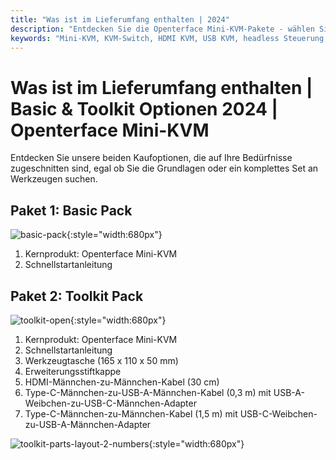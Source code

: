 ```yaml
---
title: "Was ist im Lieferumfang enthalten | 2024"
description: "Entdecken Sie die Openterface Mini-KVM-Pakete - wählen Sie zwischen den Optionen Basic und Toolkit. Vollständige KVM-Lösung mit HDMI-, USB-C-Konnektivität und Zubehör für nahtloses Gerätemanagement."
keywords: "Mini-KVM, KVM-Switch, HDMI KVM, USB KVM, headless Steuerung, Computerperipherie, KVM-Toolkit, KVM-Zubehör, Remote-Arbeitsplatz, Multi-Geräte-Steuerung"
---
```


# **Was ist im Lieferumfang enthalten** | Basic & Toolkit Optionen 2024 | Openterface Mini-KVM


Entdecken Sie unsere beiden Kaufoptionen, die auf Ihre Bedürfnisse zugeschnitten sind, egal ob Sie die Grundlagen oder ein komplettes Set an Werkzeugen suchen.

## Paket 1: Basic Pack

![basic-pack](https://assets.openterface.com/images/product/basic-with-maunal.webp){:style="width:680px"}

1. Kernprodukt: Openterface Mini-KVM
2. Schnellstartanleitung

## Paket 2: Toolkit Pack

![toolkit-open](https://assets.openterface.com/images/product/toolkit-open-2024.webp){:style="width:680px"}

1. Kernprodukt: Openterface Mini-KVM
2. Schnellstartanleitung
3. Werkzeugtasche (165 x 110 x 50 mm)
4. Erweiterungsstiftkappe
5. HDMI-Männchen-zu-Männchen-Kabel (30 cm)
6. Type-C-Männchen-zu-USB-A-Männchen-Kabel (0,3 m) mit USB-A-Weibchen-zu-USB-C-Männchen-Adapter
7. Type-C-Männchen-zu-Männchen-Kabel (1,5 m) mit USB-C-Weibchen-zu-USB-A-Männchen-Adapter

![toolkit-parts-layout-2-numbers](https://assets.openterface.com/images/product/toolkit-parts-layout-2-numbers.webp){:style="width:680px"}